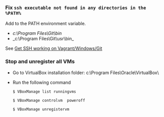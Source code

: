 ### Fix `ssh executable not found in any directories in the %PATH%`
Add  to the PATH environment variable.
* _c:\Program Files\Git\bin_
* _c:\Program Files\Git\usr\bin\_

See [Get SSH working on Vagrant/Windows/Git](https://gist.github.com/haf/2843680)

### Stop and unregister all VMs
* Go to VirtualBox installation folder: c:\Program Files\Oracle\VirtualBox\
* Run the following command
    
    <code>$ VBoxManage list runningvms </code>

    <code>$ VBoxManage controlvm <uuid> poweroff </code>
    
    <code>$ VBoxManage unregistervm <uuid> </code>